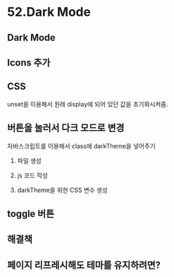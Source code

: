 # 52.Dark Mode

## Dark Mode

## Icons 추가

## CSS

unset을 이용해서 원래 display에 되어 있던 값을 초기화시켜줌.

## 버튼을 눌러서 다크 모드로 변경

자바스크립트를 이용해서 class에 darkTheme을 넣어주기

1. 파일 생성

2. js 코드 작성

3. darkTheme을 위한 CSS 변수 생성

## toggle 버튼

## 해결책

## 페이지 리프레시해도 테마를 유지하려면?